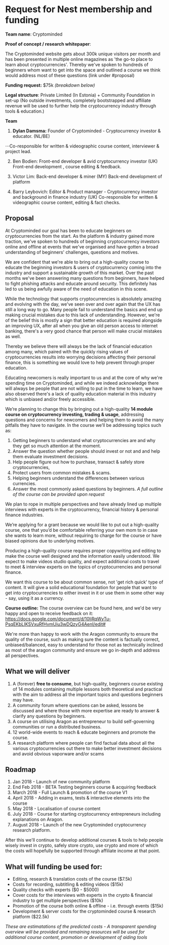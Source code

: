 # Request for Nest membership and funding

**Team name**: Cryptominded

**Proof of concept / research whitepaper**: 

The Cryptominded website gets about 300k unique visitors per month and has been presented in multiple online magazines as 'the go-to place to learn about cryptocurrencies'. Thereby we've spoken to hundreds of beginners whom want to get into the space and outlined a course we think would address most of these questions (link under #proposal)

**Funding request:** $75k _(breakdown below)_

**Legal structure**: 
Private Limited (In Estonia) + Community Foundation in set-up
(No outside investments, completely bootstrapped and affiliate revenue will be used to further help the cryptocurrency industry through tools & education.)

**Team**

1. **Dylan Damsma:** Founder of Cryptominded - Cryptocurrency investor & educator. (NL/BE)

⋅⋅⋅Co-responsible for written & videographic course content, interviewer & project lead.

2. Ben Bodien: Front-end developer & avid cryptocurrency investor (UK)
Front-end development , course editing & feedback. 

3. Victor Lim: Back-end developer & miner (MY)
Back-end development of platform

4. Barry Leybovich: Editor & Product manager - Cryptocurrency investor and background in finance industry (UK)
Co-responsible for written & videographic course content, editing & fact checks.

## Proposal

At Cryptominded our goal has been to educate beginners on cryptocurrencies from the start. As the platform & industry gained more traction, we've spoken to hundreds of beginning cryptocurrency investors online and offline at events that we've organised and have gotten a broad understanding of beginners' challenges, questions and motives.

We are confident that we're able to bring out a high-quality course to educate the beginning investors & users of cryptocurrency coming into the industry and support a sustainable growth of this market. Over the past months we've been answering many questions from beginners, have helped to fight phishing attacks and educate around security. This definitely has led to us being awfully aware of the need of education in this scene.

While the technology that supports cryptocurrencies is absolutely amazing and evolving with the day, we've seen over and over again that the UX has still a long way to go. Many people fail to understand the basics and end up making crucial mistakes due to this lack of understanding. However, we're of the belief this is mostly a sign that better education is required alongside an improving UX, after all when you give an old person access to internet banking, there's a very good chance that person will make crucial mistakes as well. 

Thereby we believe there will always be the lack of financial education among many, which paired with the quickly rising values of cryptocurrencies results into worrying decisions affecting their personal finance, this is something we would love to help prevent through proper education.

Educating newcomers is really important to us and at the core of why we're spending time on Cryptominded, and while we indeed acknowledge there will always be people that are not willing to put in the time to learn, we have also observed there's a lack of quality education material in this industry which is unbiased and/or freely accessible.

We’re planning to change this by bringing out a high-quality **14 module course on cryptocurrency investing, trading & usage**, addressing questions and concerns for newcomers and helping them to avoid the many pitfalls they have to navigate. In the course we’ll be addressing topics such as:

1. Getting beginners to understand what cryptocurrencies are and why they get so much attention at the moment.
2. Answer the question whether people should invest or not and and help them evaluate investment decisions. 
3. Help people figure out how to purchase, transact & safely store cryptocurrencies,
4. Protect users from common mistakes & scams.
5. Helping beginners understand the differences between various currencies.
6. Answer the most commonly asked questions by beginners.
_A full outline of the course can be provided upon request_

We plan to rope in multiple perspectives and have already lined up multiple interviews with experts in the cryptocurrency, financial history & personal finance industries.

We’re applying for a grant because we would like to put out a high-quality course, one that you’d be comfortable referring your own mom to in case she wants to learn more, without requiring to charge for the course or have biased opinions due to underlying motives.

Producing a high-quality course requires proper copywriting and editing to make the course well designed and the information easily understood. We expect to make videos studio quality, and expect additional costs to travel to meet & interview experts on the topics of cryptocurrencies and personal finance.

We want this course to be about common sense, not 'get rich quick' type of content. It will give a solid educational foundation for people that want to get into cryptocurrencies to either invest in it or use them in some other way - say, using it as a currency.

**Course outline:**
The course overview can be found here, and we'd be very happy and open to receive feedback on it:
https://docs.google.com/document/d/10ljRqWyTu-PsqEKbLIKSVxuRfHvmUiu3wDQzyG4AenI/edit#

We're more than happy to work with the Aragon community to ensure the quality of the course, such as making sure the content is factually correct, unbiased/balanced, easy to understand for those not as technically inclined as most of the aragon community and ensure we go in-depth and address all perspectives.

## What we will deliver

1. A (forever) **free to consume**, but high-quality, beginners course existing of 14 modules containing multiple lessons both theoretical and practical with the aim to address all the important topics and questions beginners may have.
2. A community forum where questions can be asked, lessons be discussed and where those with more expertise are ready to answer & clarify any questions by beginners.
3. A course on utilising Aragon as entrepreneur to build self-governing communities or run a distributed business.
4. 12 world-wide events to reach & educate beginners and promote the course.
5. A research platform where people can find factual data about all the various cryptocurrencies out there to make better investment decisions and avoid obvious vaporware and/or scams

## Roadmap

1. Jan 2018 - Launch of new community platform
2. End Feb 2018 - BETA Testing beginners course & acquiring feedback
3. March 2018 - Full Launch & promotion of the course V1
4. April 2018 - Adding in exams, tests & interactive elements into the course
5. May 2018 - Localisation of course content
6. July 2018 - Course for starting cryptocurrency entrepreneurs including explanations on Aragon.
7. August 2018 - Launch of the new Cryptominded cryptocurrency research platform.

After this we'll continue to develop additional courses & tools to help people wisely invest in crypto, safely store crypto, use crypto and more of which the costs will hopefully be supported through affiliate income at that point.

## What will funding be used for: 

- Editing, research & translation costs of the course ($7.5k)
- Costs for recording, subtitling & editing videos ($15k)
- Quality checks with experts ($0 - $5000)
- Cover costs for the interviews with experts in the crypto & financial industry to get multiple perspectives ($10k)
- Promotion of the course both online & offline - i.e. through events ($15k)
- Development & server costs for the cryptominded course & research platform ($22.5k)

_These are estimatations of the predicted costs - A transparent spending overview will be provided and remaining resources will be used for additional course content, promotion or development of aiding tools_